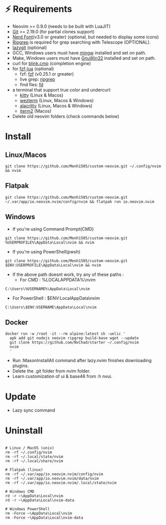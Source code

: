 # ⚡️ Requirements

- Neovim >= 0.9.0 (needs to be built with LuaJIT)
- [Git](https://git-scm.com/downloads) >= 2.19.0 (for partial clones support)
- [Nerd Font](https://www.nerdfonts.com/)(v3.0 or greater) (optional, but needed to display some icons)
- [Ripgrep](https://github.com/BurntSushi/ripgrep) is required for grep searching with Telescope (OPTIONAL).
- [lazygit](https://github.com/jesseduffield/lazygit) (optional)
- GCC, Windows users must have [mingw](http://mingw-w64.org/downloads) installed and set on path.
- Make, Windows users must have [GnuWin32](https://sourceforge.net/projects/gnuwin32/) installed and set on path.
- curl for [blink.cmp](https://github.com/Saghen/blink.cmp) (completion engine)
- for [fzf-lua](https://github.com/ibhagwan/fzf-lua) (optional)
  - fzf: [fzf](https://github.com/junegunn/fzf) (v0.25.1 or greater)
  - live grep: [ripgrep](https://github.com/BurntSushi/ripgrep)
  - find fies: [fd](https://github.com/sharkdp/fd)
- a terminal that support true color and undercurl:
  - [kitty](https://github.com/kovidgoyal/kitty) (Linux & Macos)
  - [wezterm](https://github.com/wez/wezterm) (Linux, Macos & Windows)
  - [alacritty](https://github.com/alacritty/alacritty) (Linux, Macos & Windows)
  - [iterm2](https://iterm2.com/) (Macos)
- Delete old neovim folders (check commands below)

# Install

## Linux/Macos

```
git clone https://github.com/Menh1505/custom-neovim.git ~/.config/nvim && nvim
```

## Flatpak

```
git clone https://github.com/Menh1505/custom-neovim.git ~/.var/app/io.neovim.nvim/config/nvim && flatpak run io.neovim.nvim
```

## Windows

- If you're using Command Prompt(CMD)

```
git clone https://github.com/Menh1505/custom-neovim.git %USERPROFILE%\AppData\Local\nvim && nvim
```

- If you're using PowerShell(pwsh)

```
git clone https://github.com/Menh1505/custom-neovim.git $ENV:USERPROFILE\AppData\Local\nvim && nvim
```

- If the above path doesnt work, try any of these paths :
  - For CMD : %LOCALAPPDATA%\nvim

```
C:\Users\%USERNAME%\AppData\Local\nvim
```

- For PowerShell : $ENV:LocalAppData\nvim

```
C:\Users\$ENV:USERNAME\AppData\Local\nvim
```

## Docker

```
docker run -w /root -it --rm alpine:latest sh -uelic '
  apk add git nodejs neovim ripgrep build-base wget --update
  git clone https://github.com/NvChad/starter ~/.config/nvim
  nvim
  '
```

- Run :MasonInstallAll command after lazy.nvim finishes downloading plugins.
- Delete the .git folder from nvim folder.
- Learn customization of ui & base46 from :h nvui.

# Update

- Lazy sync command

# Uninstall

```

# Linux / MacOS (unix)
rm -rf ~/.config/nvim
rm -rf ~/.local/state/nvim
rm -rf ~/.local/share/nvim

# Flatpak (linux)
rm -rf ~/.var/app/io.neovim.nvim/config/nvim
rm -rf ~/.var/app/io.neovim.nvim/data/nvim
rm -rf ~/.var/app/io.neovim.nvim/.local/state/nvim

# Windows CMD
rd -r ~\AppData\Local\nvim
rd -r ~\AppData\Local\nvim-data

# Windows PowerShell
rm -Force ~\AppData\Local\nvim
rm -Force ~\AppData\Local\nvim-data
```

